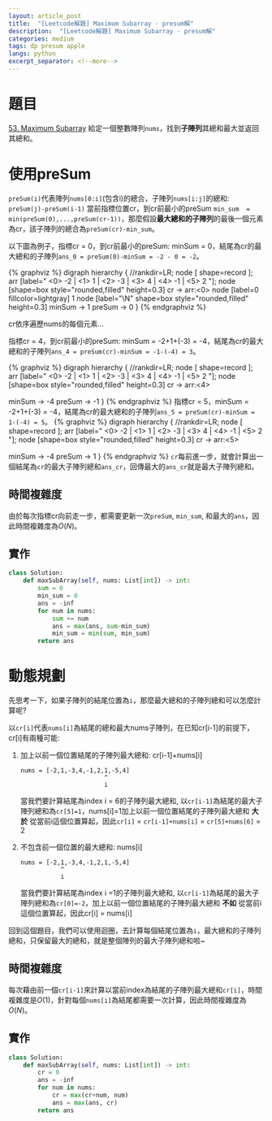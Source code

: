 ```yaml
---
layout: article_post
title:  "[Leetcode解題] Maximum Subarray - presum解"
description:  "[Leetcode解題] Maximum Subarray - presum解"
categories: medium
tags: dp presum apple
langs: python
excerpt_separator: <!--more-->
---
```


# 題目
[53. Maximum Subarray](https://leetcode.com/problems/maximum-subarray/)
給定一個整數陣列`nums`，找到**子陣列**其總和最大並返回其總和。

<!--more-->

# 使用preSum

`preSum(i)`代表陣列`nums[0:i]`(包含i)的總合，子陣列`nums[i:j]`的總和: `preSum(j)-preSum(i-1)`
當前指標位置cr，到cr前最小的preSum `min_sum  = min(preSum(0),...,preSum(cr-1))`，那麼假設**最大總和的子陣列**的最後一個元素為cr，該子陣列的總合為`preSum(cr)-min_sum`。

以下圖為例子，指標cr = 0，到cr前最小的preSum: minSum = 0，結尾為cr的最大總和的子陣列`ans_0 = preSum(0)-minSum = -2 - 0 = -2`。

{% graphviz %}
digraph hierarchy {
  //rankdir=LR;
  node [ shape=record ];
  arr [label="
      <0> -2 |
      <1> 1 |
      <2> -3 |
      <3> 4 |
      <4> -1 |
        <5> 2 "];
node [shape=box style="rounded,filled" height=0.3]
cr -> arr:<0>
node [label=0 fillcolor=lightgray] 1
node [label="\N" shape=box style="rounded,filled" height=0.3]
minSum -> 1
preSum -> 0
}
{% endgraphviz %}


cr依序遍歷nums的每個元素...

指標cr = 4，到cr前最小的preSum: minSum = -2+1+(-3) = -4，結尾為cr的最大總和的子陣列`ans_4 = preSum(cr)-minSum = -1-(-4) = 3`。

{% graphviz %}
digraph hierarchy {
  //rankdir=LR;
  node [ shape=record ];
  arr [label="
      <0> -2 |
      <1> 1 |
      <2> -3 |
      <3> 4 |
      <4> -1 |
        <5> 2 "];
node [shape=box style="rounded,filled" height=0.3]
cr -> arr:<4>

minSum -> -4
preSum -> -1
}
{% endgraphviz %}
指標cr = 5，minSum = -2+1+(-3) = -4，結尾為cr的最大總和的子陣列`ans_5 = preSum(cr)-minSum = 1-(-4) = 5`。
{% graphviz %}
digraph hierarchy {
  //rankdir=LR;
  node [ shape=record ];
  arr [label="
      <0> -2 |
      <1> 1 |
      <2> -3 |
      <3> 4 |
      <4> -1 |
        <5> 2 "];
node [shape=box style="rounded,filled" height=0.3]
cr -> arr:<5>

minSum -> -4
preSum -> 1
}
{% endgraphviz %}
`cr`每前進一步，就會計算出一個結尾為`cr`的最大子陣列總和`ans_cr`，回傳最大的`ans_cr`就是最大子陣列總和。

## 時間複雜度
由於每次指標cr向前走一步，都需要更新一次`preSum`, `min_sum`, 和最大的`ans`，因此時間複雜度為$O(N)$。


## 實作
```python
class Solution:
    def maxSubArray(self, nums: List[int]) -> int:
        sum = 0
        min_sum = 0
        ans = -inf
        for num in nums:
            sum += num
            ans = max(ans, sum-min_sum)
            min_sum = min(sum, min_sum)
        return ans
```




# 動態規劃

先思考一下，如果子陣列的結尾位置為`i`，那麼最大總和的子陣列總和可以怎麼計算呢?

以`cr[i]`代表`nums[i]`為結尾的總和最大nums子陣列，在已知cr[i-1]的前提下，cr[i]有兩種可能:
1. 加上以前一個位置結尾的子陣列最大總和: cr[i-1]+nums[i]
    ```
    nums = [-2,1,-3,4,-1,2,1,-5,4]
                           ^
                           i
    ```
    當我們要計算結尾為index i = 6的子陣列最大總和, 以`cr[i-1]`為結尾的最大子陣列總和為`cr[5]=1`，nums[i]=1加上以前一個位置結尾的子陣列最大總和 **大於** 從當前i這個位置算起，因此`cr[i]` = `cr[i-1]+nums[i]` = `cr[5]+nums[6]` = 2

2. 不包含前一個位置的最大總和: nums[i]
    ```
    nums = [-2,1,-3,4,-1,2,1,-5,4]
               ^
               i
    ```
    當我們要計算結尾為index i =1的子陣列最大總和, 以`cr[i-1]`為結尾的最大子陣列總和為`cr[0]=-2`，加上以前一個位置結尾的子陣列最大總和 **不如** 從當前i這個位置算起，因此cr[i] = nums[i]

回到這個題目，我們可以使用迴圈，去計算每個結尾位置為`i`，最大總和的子陣列總和，只保留最大的總和，就是整個陣列的最大子陣列總和啦~

## 時間複雜度
每次藉由前一個`cr[i-1]`來計算以當前index為結尾的子陣列最大總和`cr[i]`，時間複雜度是$O(1)$，針對每個`nums[i]`為結尾都需要一次計算，因此時間複雜度為$O(N)$。

## 實作
```python
class Solution:
    def maxSubArray(self, nums: List[int]) -> int:
        cr = 0
        ans = -inf
        for num in nums:
            cr = max(cr+num, num)
            ans = max(ans, cr)
        return ans
```
